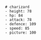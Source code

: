             # charizard
            - height: 78
            - hp: 84
            - attack: 78
            - defence: 109
            - speed: 85
            - picture: 100
    